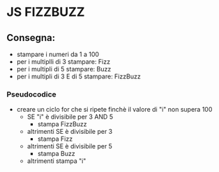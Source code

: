 # JS FIZZBUZZ

## Consegna:
- stampare i numeri da 1 a 100
- per i multiplli di 3 stampare: Fizz
- per i multipli di 5 stampare: Buzz
- per i multipli di 3 E di 5 stampare: FizzBuzz

### Pseudocodice
- creare un ciclo for che si ripete finchè il valore di "i" non supera 100
  - SE "i" è divisibile per 3 AND 5
     - stampa FizzBuzz
  - altrimenti SE è divisibile per 3
     - stampa Fizz
  - altrimenti SE è divisibile per 5
     - stampa Buzz
  - altrimenti stampa "i"